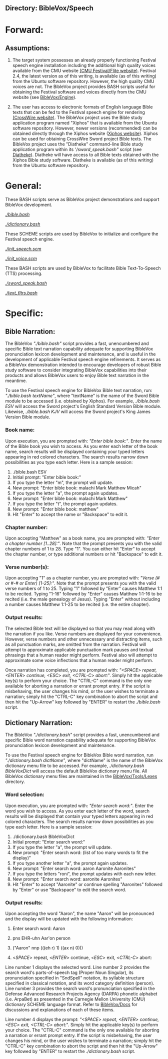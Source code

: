 ## Directory: BibleVox/Speech

# Forward:

## Assumptions:

1. The target system possesses an already properly functioning Festival speech engine installation including the additional high quality voices available from the CMU website [(CMU Festival/Flite website)](http://www.festvox.org/). Festival 2.4, the latest version as of this writing, is available (as of this writing) from the Ubuntu software repository. However, the high quality CMU voices are not. The BibleVox project provides BASH scripts useful for obtaining the Festival software and voices directly from the CMU website (see [BibleVox/Engine](../Engine/EngineDirDoc.md)).

2. The user has access to electronic formats of English language Bible texts that can be fed to the Festival speech engine for rendering [(CrossWire website)](https://www.crosswire.org/). The BibleVox project uses the Bible study application program named "Xiphos" that is available from the Ubuntu software repository. However, newer versions (recommended) can be obtained directly through the Xiphos website ([Xiphos website](http://xiphos.org/)). Xiphos can be used for obtaining CrossWire Sword project Bible texts. The BibleVox project uses the "Diatheke" command-line Bible study application program within its *'/sword_speak.bash"* script (see [Diatheke](https://crosswire.org/wiki/Frontends:Diatheke)). Diatheke will have access to all Bible texts obtained with the Xiphos Bible study software. Diatheke is available (as of this writing) from the Ubuntu software repository.

# General:

These BASH scripts serve as BibleVox project demonstrations and support BibleVox development.

[*./bible.bash*](./bible.bash)

[*./dictionary.bash*](./dictionary.bash)

These SCHEME scripts are used by BibleVox to initialize and configure the Festival speech engine.

[*./init_speech.scm*](./init_speech.scm)

[*./init_voice.scm*](./init_voice.scm)

These BASH scripts are used by BibleVox to facilitate Bible Text-To-Speech (TTS) processing.

[*./sword_speak.bash*](./sword_speak.bash)

[*./text_fltrs.bash*](./text_fltrs.bash)

# Specific:

## Bible Narration:

The BibleVox *"./bible.bash"* script provides a fast, unencumbered and specific Bible text narration capability adequate for supporting BibleVox pronunciation lexicon development and maintenance, and is useful in the development of applicable Festival speech engine refinements. It serves as a BibleVox demonstration intended to encourage developers of robust Bible study software to consider integrating BibleVox capabilities into their products and allows BibleVox users to enjoy Bible text narration in the meantime.

To use the Festival speech engine for BibleVox Bible text narration, run: *"./bible.bash textName"*, where "textName" is the name of the Sword Bible module to be accessed (i.e. obtained by Xiphos). For example, *./bible.bash ESV* will access the Sword project's English Standard Version Bible module. Likewise, *./bible.bash KJV* will access the Sword project's King James Version Bible module.

### Book name:

Upon execution, you are prompted with: *"Enter bible book:"*. Enter the name of the Bible book you wish to access. As you enter each letter of the book name, search results will be displayed containing your typed letters appearing in red colored characters. The search results narrow down possibilities as you type each letter. Here is a sample session:

1. ./bible.bash ESV
2. Initial prompt: "Enter bible book:"
3. If you type the letter "m", the prompt will update.
4. New prompt: "Enter bible book: malachi  Mark  Matthew  Micah"
5. If you type the letter "a", the prompt again updates.
6. New prompt: "Enter bible book: malachi  Mark  Matthew"
7. If you type the letter "t", the prompt again updates.
8. New prompt: "Enter bible book: matthew"
9. Hit "Enter" to accept the name or "Backspace" to edit it.

### Chapter number:

Upon accepting "Matthew" as a book name, you are prompted with: *"Enter a chapter number [1..28]:"*. Note that the prompt presents you with the valid chapter numbers of 1 to 28. Type "1". You can either hit "Enter" to accept the chapter number, or type additional numbers or hit "Backspace" to edit it.

### Verse number(s):

Upon accepting "1" as a chapter number, you are prompted with: *"Verse (# or #-# or Enter) [1-25]:"*. Note that the prompt presents you with the valid verse numbers of 1 to 25. Typing "1" followed by "Enter" causes Matthew 1:1 to be recited. Typing "1-16" followed by "Enter" causes Matthew 1:1-16 to be recited (i.e. the male genealogy of Jesus). Typing "Enter" without including a number causes Matthew 1:1-25 to be recited (i.e. the entire chapter).

### Output results:

The selected Bible text will be displayed so that you may read along with the narration if you like. Verse numbers are displayed for your convenience. However, verse numbers and other unnecessary and distracting items, such as all punctuation marks, are omitted from the narration. Festival will attempt to approximate applicable punctuation mark pauses and textual phrasings that a human reader might perform. Festival also will attempt to approximate some voice inflections that a human reader might perform.

Once narration has completed, you are prompted with: *"<_SPACE_> repeat, <_ENTER_> continue, <_ESC_> exit, <_CTRL-C_> abort:*". Simply hit the applicable key(s) to perform your choice. The "CTRL-C" command is the only one available for aborting a narration or errant prompt entry. If the script is misbehaving, the user changes his mind, or the user wishes to terminate a narration; simply hit the "CTRL-C" key combination to abort the script and then hit the "Up-Arrow" key followed by "ENTER" to restart the *./bible.bash* script.

## Dictionary Narration:

The BibleVox *"./dictionary.bash"* script provides a fast, unencumbered and specific Bible word narration capability adequate for supporting BibleVox pronunciation lexicon development and maintenance.

To use the Festival speech engine for BibleVox Bible word narration, run *"./dictionary.bash dictName"*, where "dictName" is the name of the BibleVox dictionary menu file to be accessed. For example, *./dictionary.bash BibleVoxDict* will access the default BibleVox dictionary menu file. All BibleVox dictionary menu files are maintained in the [BibleVox/Tools/Lexes](../Tools/Lexes/LexesDirDoc.md) directory.

### Word selection:

Upon execution, you are prompted with: *"Enter search word:"*. Enter the word you wish to access. As you enter each letter of the word, search results will be displayed that contain your typed letters appearing in red colored characters. The search results narrow down possibilities as you type each letter. Here is a sample session:

1. ./dictionary.bash BibleVoxDict
2. Initial prompt: "Enter search word:"
3. If you type the letter "a", the prompt will update.
4. New prompt: "Enter search word: (list of too many words to fit the display)"
5. If you type another letter "a", the prompt again updates.
6. New prompt: "Enter search word: aaron  Aaronite  Aaronites"
7. If you type the letters "roni", the prompt updates with each new letter.
8. New prompt: "Enter search word: aaronite Aaronites"
9. Hit "Enter" to accept "Aaronite" or continue spelling "Aaronites" followed by "Enter" or use "Backspace" to edit the search word.

### Output results:

Upon accepting the word "Aaron", the name "Aaron" will be pronounced and the display will be updated with the following information:

1. Enter search word: Aaron

2. pns  EHR-uhn  Aar'on  person

3. ("Aaron" nnp (((eh r) 1) ((ax n) 0)))

4. <_SPACE_> repeat, <_ENTER_> continue, <_ESC_> exit, <_CTRL-C_> abort:

Line number 1 displays the selected word. Line number 2 provides the search word's parts-of-speech tag (Proper Noun Singular), its pronunciation specified in "SndSpell" notation, its syllable structure specified in classical notation, and its word category definition (person). Line number 3 provides the search word's pronunciation specified in the Defense Advanced Research Projects Agency (DARPA) phonetic alphabet (i.e. ArpaBet) as presented in the Carnegie Mellon University (CMU) dictionary SCHEME language format. Refer to [BibleVox/Docs](../Docs/DocsDirDoc.md) for discussions and explanations of each of these items.

Line number 4 displays the prompt: *"<_SPACE_> repeat, <_ENTER_> continue, <_ESC_> exit, <_CTRL-C_> abort:*". Simply hit the applicable key(s) to perform your choice. The "CTRL-C" command is the only one available for aborting a narration or errant prompt entry. If the script is misbehaving, the user changes his mind, or the user wishes to terminate a narration; simply hit the "CTRL-C" key combination to abort the script and then hit the "Up-Arrow" key followed by "ENTER" to restart the *./dictionary.bash* script.

